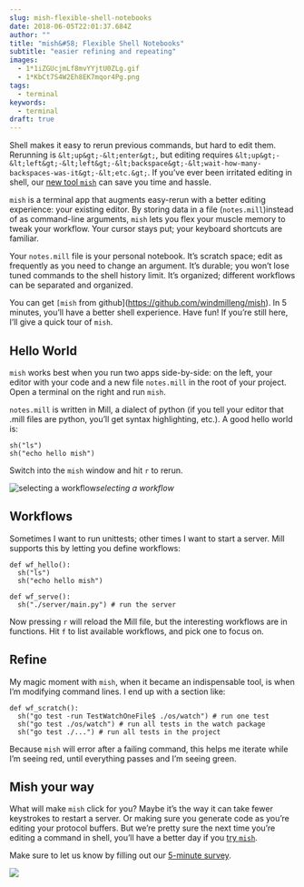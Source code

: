 ```yaml
---
slug: mish-flexible-shell-notebooks
date: 2018-06-05T22:01:37.684Z
author: ""
title: "mish&#58; Flexible Shell Notebooks"
subtitle: "easier refining and repeating"
images:
  - 1*1iZGUcjmLf8mvYYjtU0ZLg.gif
  - 1*KbCt7S4W2Eh8EK7mqor4Pg.png
tags:
  - terminal
keywords:
  - terminal
draft: true
---
```


Shell makes it easy to rerun previous commands, but hard to edit them. Rerunning is `&lt;up&gt;-&lt;enter&gt;`, but editing requires `&lt;up&gt;-&lt;left&gt;-&lt;left&gt;-&lt;backspace&gt;-&lt;wait-how-many-backspaces-was-it&gt;-&lt;etc.&gt;`. If you’ve ever been irritated editing in shell, our [new tool `mish`](https://github.com/windmilleng/mish) can save you time and hassle.

`mish` is a terminal app that augments easy-rerun with a better editing experience: your existing editor. By storing data in a file (`notes.mill`)instead of as command-line arguments, `mish` lets you flex your muscle memory to tweak your workflow. Your cursor stays put; your keyboard shortcuts are familiar.

Your `notes.mill` file is your personal notebook. It’s scratch space; edit as frequently as you need to change an argument. It’s durable; you won’t lose tuned commands to the shell history limit. It’s organized; different workflows can be separated and organized.

You can get `[mish` from github](https://github.com/windmilleng/mish). In 5 minutes, you’ll have a better shell experience. Have fun! If you’re still here, I’ll give a quick tour of `mish`.

## Hello World

`mish` works best when you run two apps side-by-side: on the left, your editor with your code and a new file `notes.mill` in the root of your project. Open a terminal on the right and run `mish`.

`notes.mill` is written in Mill, a dialect of python (if you tell your editor that .mill files are python, you’ll get syntax highlighting, etc.). A good hello world is:

```
sh("ls")
sh("echo hello mish")
```


Switch into the `mish` window and hit `r` to rerun.

![selecting a workflow](/assets/images/mish-flexible-shell-notebooks/1*1iZGUcjmLf8mvYYjtU0ZLg.gif)*selecting a workflow*

## Workflows

Sometimes I want to run unittests; other times I want to start a server. Mill supports this by letting you define workflows:

```
def wf_hello():
  sh("ls")
  sh("echo hello mish")

def wf_serve():
  sh("./server/main.py") # run the server
```


Now pressing `r` will reload the Mill file, but the interesting workflows are in functions. Hit `f` to list available workflows, and pick one to focus on.

## Refine

My magic moment with `mish`, when it became an indispensable tool, is when I’m modifying command lines. I end up with a section like:

```
def wf_scratch():
  sh("go test -run TestWatchOneFile$ ./os/watch") # run one test
  sh("go test ./os/watch") # run all tests in the watch package
  sh("go test ./...") # run all tests in the project
```


Because `mish` will error after a failing command, this helps me iterate while I’m seeing red, until everything passes and I’m seeing green.

## Mish your way

What will make `mish` click for you? Maybe it’s the way it can take fewer keystrokes to restart a server. Or making sure you generate code as you’re editing your protocol buffers. But we’re pretty sure the next time you’re editing a command in shell, you’ll have a better day if you [try `mish`](https://github.com/windmilleng/mish).

Make sure to let us know by filling out our [5-minute survey](https://docs.google.com/forms/d/e/1FAIpQLSf8UXLG0FOeMswoW7LuUP02CeUwKBccJishJKDE_VyOqe7g_g/viewform?usp=sf_link).

![](/assets/images/mish-flexible-shell-notebooks/1*KbCt7S4W2Eh8EK7mqor4Pg.png)